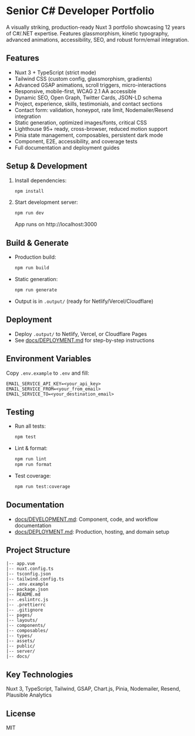 # Senior C# Developer Portfolio

A visually striking, production-ready Nuxt 3 portfolio showcasing 12 years of C#/.NET expertise. Features glassmorphism, kinetic typography, advanced animations, accessibility, SEO, and robust form/email integration.

## Features
- Nuxt 3 + TypeScript (strict mode)
- Tailwind CSS (custom config, glassmorphism, gradients)
- Advanced GSAP animations, scroll triggers, micro-interactions
- Responsive, mobile-first, WCAG 2.1 AA accessible
- Dynamic SEO, Open Graph, Twitter Cards, JSON-LD schema
- Project, experience, skills, testimonials, and contact sections
- Contact form: validation, honeypot, rate limit, Nodemailer/Resend integration
- Static generation, optimized images/fonts, critical CSS
- Lighthouse 95+ ready, cross-browser, reduced motion support
- Pinia state management, composables, persistent dark mode
- Component, E2E, accessibility, and coverage tests
- Full documentation and deployment guides

## Setup & Development
1. Install dependencies:
   ```bash
   npm install
   ```
2. Start development server:
   ```bash
   npm run dev
   ```
   App runs on http://localhost:3000

## Build & Generate
- Production build:
  ```bash
  npm run build
  ```
- Static generation:
  ```bash
  npm run generate
  ```
- Output is in `.output/` (ready for Netlify/Vercel/Cloudflare)

## Deployment
- Deploy `.output/` to Netlify, Vercel, or Cloudflare Pages
- See [docs/DEPLOYMENT.md](docs/DEPLOYMENT.md) for step-by-step instructions

## Environment Variables
Copy `.env.example` to `.env` and fill:
```
EMAIL_SERVICE_API_KEY=<your_api_key>
EMAIL_SERVICE_FROM=<your_from_email>
EMAIL_SERVICE_TO=<your_destination_email>
```

## Testing
- Run all tests:
  ```bash
  npm test
  ```
- Lint & format:
  ```bash
  npm run lint
  npm run format
  ```
- Test coverage:
  ```bash
  npm run test:coverage
  ```

## Documentation
- [docs/DEVELOPMENT.md](docs/DEVELOPMENT.md): Component, code, and workflow documentation
- [docs/DEPLOYMENT.md](docs/DEPLOYMENT.md): Production, hosting, and domain setup

## Project Structure
```
|-- app.vue
|-- nuxt.config.ts
|-- tsconfig.json
|-- tailwind.config.ts
|-- .env.example
|-- package.json
|-- README.md
|-- .eslintrc.js
|-- .prettierrc
|-- .gitignore
|-- pages/
|-- layouts/
|-- components/
|-- composables/
|-- types/
|-- assets/
|-- public/
|-- server/
|-- docs/
```

## Key Technologies
Nuxt 3, TypeScript, Tailwind, GSAP, Chart.js, Pinia, Nodemailer, Resend, Plausible Analytics

## License
MIT
